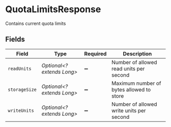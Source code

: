 # QuotaLimitsResponse

Contains current quota limits


## Fields

| Field                                    | Type                                     | Required                                 | Description                              |
| ---------------------------------------- | ---------------------------------------- | ---------------------------------------- | ---------------------------------------- |
| `readUnits`                              | *Optional<? extends Long>*               | :heavy_minus_sign:                       | Number of allowed read units per second  |
| `storageSize`                            | *Optional<? extends Long>*               | :heavy_minus_sign:                       | Maximum number of bytes allowed to store |
| `writeUnits`                             | *Optional<? extends Long>*               | :heavy_minus_sign:                       | Number of allowed write units per second |